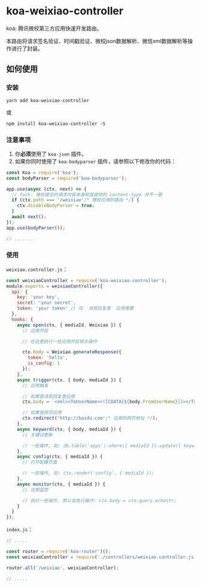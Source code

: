 # koa-weixiao-controller

koa: 腾讯微校第三方应用快速开发路由。

本路由将请求签名验证、时间戳验证、微校json数据解析、微信xml数据解析等操作进行了封装。

## 如何使用

### 安装

```shell
yarn add koa-weixiao-controller
```
或
```shell
npm install koa-weixiao-controller -S
```

### 注意事项
1. 你**必须**使用了 `koa-json` 插件。
2. 如果你同时使用了 `koa-bodyparser` 插件，请参照以下修改你的代码：
```javascript
const Koa = require('koa');
const bodyParser = require('koa-bodyparser');

app.use(async (ctx, next) => {
  // fuck: 微校提交的请求内容本身和其提供的 content-type 并不一致
  if (ctx.path === '/weixiao'/* 微校应用的路由 */) {
    ctx.disableBodyParser = true;
  }
  await next();
});
app.use(bodyParser());

// ........
```


### 使用

`weixiao.controller.js`：

```javascript
const weixiaoController = require('koa-weixiao-controller');
module.exports = weixiaoController({
  api: {
    key: 'your key',
    secret: 'your secret',
    token: 'your token' // 仅 `消息回复类` 应用需要
  },
  hooks: {
    async open(ctx, { mediaId, Weixiao }) {
      // 应用开启

      // 在这里执行一些应用开启相关操作

      ctx.body = Weixiao.generateResponse({
        token: 'hello',
        is_config: 1
      });
    },
    async trigger(ctx, { body, mediaId }) {
      // 应用触发

      // 如果是消息回复类应用
      ctx.body = `<xml><ToUserName><![CDATA[${body.FromUserName}]]></ToUserName>.............</xml>`;

      // 如果是网页应用
      ctx.redirect('http://baidu.com'/* 应用的网页地址 */);
    },
    async keyword(ctx, { body, mediaId }) {
      // 关键词更新

      // 一些操作, 如: db.table('apps').where({ mediaId }).update({ keywords: body.keyword });
    },
    async config(ctx, { mediaId }) {
      // 打开配置页面

      // 一些操作, 如: ctx.render('config', { mediaId });
    },
    async monitor(ctx, { mediaId }) {
      // 应用监控

      // 执行一些操作, 默认会执行操作: ctx.body = ctx.query.echostr;
    }
  }
});
```

`index.js`：

```javascript
// .....

const router = require('koa-router')();
const weixiaoController = require('./controllers/weixiao.controller.js');

router.all('/weixiao', weixiaoController);

// .....
```
